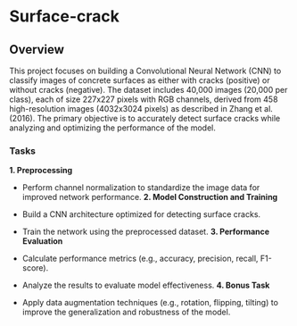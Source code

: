 # Surface-crack


## Overview
This project focuses on building a Convolutional Neural Network (CNN) to classify images of concrete surfaces as either with cracks (positive) or without cracks (negative). The dataset includes 40,000 images (20,000 per class), each of size 227x227 pixels with RGB channels, derived from 458 high-resolution images (4032x3024 pixels) as described in Zhang et al. (2016). The primary objective is to accurately detect surface cracks while analyzing and optimizing the performance of the model.

### Tasks
**1.  Preprocessing**

*  Perform channel normalization to standardize the image data for improved network performance.
**2.  Model Construction and Training**

*  Build a CNN architecture optimized for detecting surface cracks.
*  Train the network using the preprocessed dataset.
**3.  Performance Evaluation**

*  Calculate performance metrics (e.g., accuracy, precision, recall, F1-score).
*  Analyze the results to evaluate model effectiveness.
**4.  Bonus Task**

*  Apply data augmentation techniques (e.g., rotation, flipping, tilting) to improve the generalization and robustness of the model.
